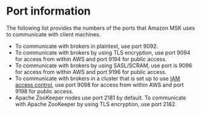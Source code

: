 # Port information<a name="port-info"></a>

The following list provides the numbers of the ports that Amazon MSK uses to communicate with client machines\.
+ To communicate with brokers in plaintext, use port 9092\.
+ To communicate with brokers by using TLS encryption, use port 9094 for access from within AWS and port 9194 for public access\.
+ To communicate with brokers by using SASL/SCRAM, use port is 9096 for access from within AWS and port 9196 for public access\.
+ To communicate with brokers in a cluster that is set up to use [IAM access control](iam-access-control.md), use port 9098 for access from within AWS and port 9198 for public access\.
+ Apache ZooKeeper nodes use port 2181 by default\. To communicate with Apache ZooKeeper by using TLS encryption, use port 2182\.